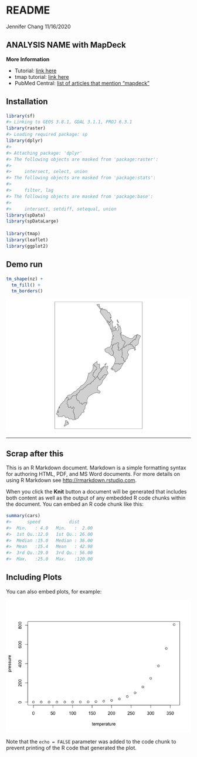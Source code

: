 README
================
Jennifer Chang
11/16/2020

## ANALYSIS NAME with MapDeck

**More Information**

-   Tutorial: [link
    here](https://geocompr.robinlovelace.net/adv-map.html)
-   tmap tutorial: [link
    here](https://cran.r-project.org/web/packages/tmap/vignettes/tmap-getstarted.html)
-   PubMed Central: [list of articles that mention
    “mapdeck”](https://www.ncbi.nlm.nih.gov/pmc/?term=%22mapdeck%22+geospatial)

## Installation

``` r
library(sf)
#> Linking to GEOS 3.8.1, GDAL 3.1.1, PROJ 6.3.1
library(raster)
#> Loading required package: sp
library(dplyr)
#> 
#> Attaching package: 'dplyr'
#> The following objects are masked from 'package:raster':
#> 
#>     intersect, select, union
#> The following objects are masked from 'package:stats':
#> 
#>     filter, lag
#> The following objects are masked from 'package:base':
#> 
#>     intersect, setdiff, setequal, union
library(spData)
library(spDataLarge)

library(tmap)
library(leaflet)
library(ggplot2)
```

## Demo run

``` r
tm_shape(nz) +
  tm_fill() +
  tm_borders()
```

![](imgs/nz-1.png)<!-- -->

<hr/>

## Scrap after this

This is an R Markdown document. Markdown is a simple formatting syntax
for authoring HTML, PDF, and MS Word documents. For more details on
using R Markdown see <http://rmarkdown.rstudio.com>.

When you click the **Knit** button a document will be generated that
includes both content as well as the output of any embedded R code
chunks within the document. You can embed an R code chunk like this:

``` r
summary(cars)
#>      speed           dist       
#>  Min.   : 4.0   Min.   :  2.00  
#>  1st Qu.:12.0   1st Qu.: 26.00  
#>  Median :15.0   Median : 36.00  
#>  Mean   :15.4   Mean   : 42.98  
#>  3rd Qu.:19.0   3rd Qu.: 56.00  
#>  Max.   :25.0   Max.   :120.00
```

## Including Plots

You can also embed plots, for example:

![](imgs/pressure-1.png)<!-- -->

Note that the `echo = FALSE` parameter was added to the code chunk to
prevent printing of the R code that generated the plot.
